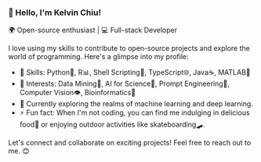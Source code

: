 <!--
**kv-chiu/kv-chiu** is a ✨ _special_ ✨ repository because its `README.md` (this file) appears on your GitHub profile.

Here are some ideas to get you started:

- 🔭 I’m currently working on ...
- 🌱 I’m currently learning ...
- 👯 I’m looking to collaborate on ...
- 🤔 I’m looking for help with ...
- 💬 Ask me about ...
- 📫 How to reach me: ...
- 😄 Pronouns: ...
- ⚡ Fun fact: ...
-->

### 👋 Hello, I'm Kelvin Chiu!

🌍 Open-source enthusiast | 💻 Full-stack Developer

I love using my skills to contribute to open-source projects and explore the world of programming. Here's a glimpse into my profile:

- 🔭 Skills: Python🐍, R📊, Shell Scripting🐚, TypeScript🌐, Java☕, MATLAB🧪
- 🌱 Interests: Data Mining🧮, AI for Science🧠, Prompt Engineering🤖, Computer Vision👁️, Bioinformatics🧬
- 🚀 Currently exploring the realms of machine learning and deep learning.
- ⚡ Fun fact: When I'm not coding, you can find me indulging in delicious food🍔 or enjoying outdoor activities like skateboarding🛹.

Let's connect and collaborate on exciting projects! Feel free to reach out to me. 😊



